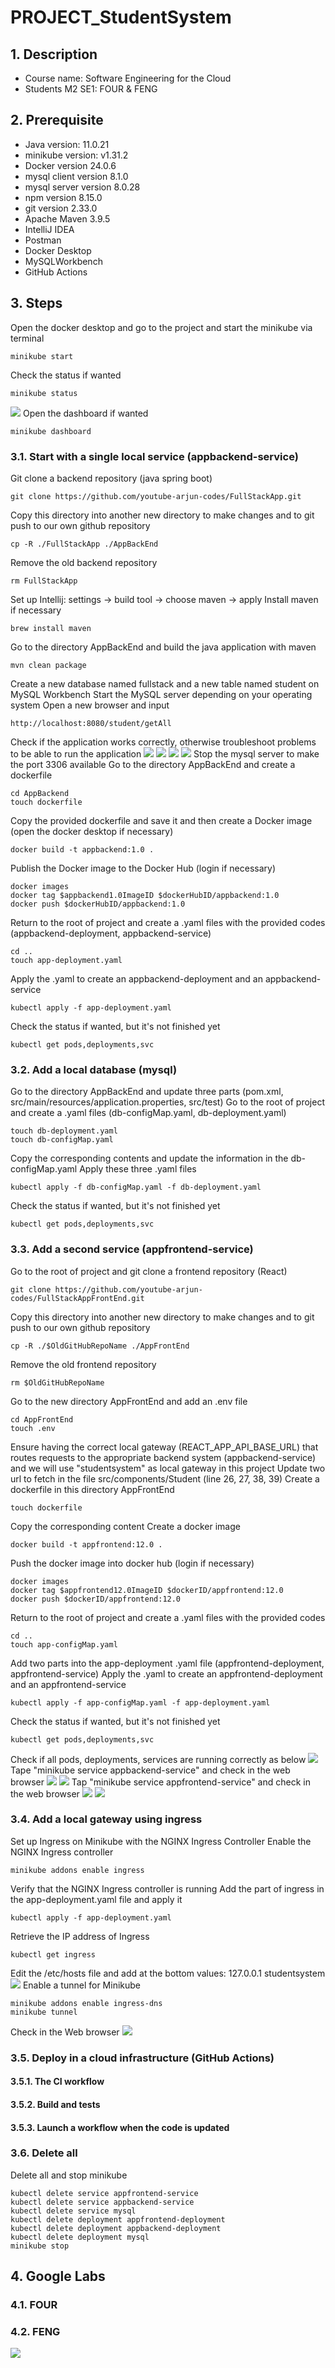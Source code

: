 # PROJECT_StudentSystem

## 1. Description
- Course name: Software Engineering for the Cloud
- Students M2 SE1: FOUR & FENG


## 2. Prerequisite
- Java version: 11.0.21
- minikube version: v1.31.2
- Docker version 24.0.6
- mysql client version 8.1.0 
- mysql server version 8.0.28
- npm version 8.15.0
- git version 2.33.0
- Apache Maven 3.9.5
- IntelliJ IDEA
- Postman
- Docker Desktop
- MySQLWorkbench
- GitHub Actions


## 3. Steps
Open the docker desktop and go to the project and start the minikube via terminal
    
    minikube start
Check the status if wanted
    
    minikube status
![](Images/MinikubeStatus.png)
Open the dashboard if wanted
    
    minikube dashboard

### 3.1. Start with a single local service (appbackend-service)
Git clone a backend repository (java spring boot) 

    git clone https://github.com/youtube-arjun-codes/FullStackApp.git
Copy this directory into another new directory to make changes and to git push to our own github repository

    cp -R ./FullStackApp ./AppBackEnd
Remove the old backend repository

    rm FullStackApp
Set up Intellij: settings -> build tool -> choose maven -> apply
Install maven if necessary

    brew install maven
Go to the directory AppBackEnd and build the java application with maven

    mvn clean package
Create a new database named fullstack and a new table named student on MySQL Workbench
Start the MySQL server depending on your operating system
Open a new browser and input 

    http://localhost:8080/student/getAll
Check if the application works correctly, otherwise troubleshoot problems to be able to run the application
![](Images/BackendDemo1.png)
![](Images/BackendDemoAdd.png)
![](Images/BackendDemoGetAll.png)
![](Images/BackendDemo2.png)
Stop the mysql server to make the port 3306 available
Go to the directory AppBackEnd and create a dockerfile

    cd AppBackend
    touch dockerfile
Copy the provided dockerfile and save it and then create a Docker image (open the docker desktop if necessary)

    docker build -t appbackend:1.0 .
Publish the Docker image to the Docker Hub (login if necessary)

    docker images
    docker tag $appbackend1.0ImageID $dockerHubID/appbackend:1.0
    docker push $dockerHubID/appbackend:1.0

Return to the root of project and create a .yaml files with the provided codes (appbackend-deployment, appbackend-service)
    
    cd ..
    touch app-deployment.yaml
Apply the .yaml to create an appbackend-deployment and an appbackend-service
    
    kubectl apply -f app-deployment.yaml
Check the status if wanted, but it's not finished yet

    kubectl get pods,deployments,svc

### 3.2. Add a local database (mysql)
Go to the directory AppBackEnd and update three parts (pom.xml, src/main/resources/application.properties, src/test)
Go to the root of project and create a .yaml files (db-configMap.yaml, db-deployment.yaml)

    touch db-deployment.yaml
    touch db-configMap.yaml
Copy the corresponding contents and update the information in the db-configMap.yaml
Apply these three .yaml files
    
    kubectl apply -f db-configMap.yaml -f db-deployment.yaml 
Check the status if wanted, but it's not finished yet

    kubectl get pods,deployments,svc

### 3.3. Add a second service (appfrontend-service)
Go to the root of project and git clone a frontend repository (React)
    
    git clone https://github.com/youtube-arjun-codes/FullStackAppFrontEnd.git
Copy this directory into another new directory to make changes and to git push to our own github repository

    cp -R ./$OldGitHubRepoName ./AppFrontEnd
Remove the old frontend repository

    rm $OldGitHubRepoName
Go to the new directory AppFrontEnd and add an .env file
    
    cd AppFrontEnd
    touch .env
Ensure having the correct local gateway (REACT_APP_API_BASE_URL) that routes requests to the appropriate backend system (appbackend-service) and we will use "studentsystem" as local gateway in this project
Update two url to fetch in the file src/components/Student (line 26, 27, 38, 39)
Create a dockerfile in this directory AppFrontEnd 
    
    touch dockerfile
Copy the corresponding content
Create a docker image
    
    docker build -t appfrontend:12.0 .
Push the docker image into docker hub (login if necessary)

    docker images
    docker tag $appfrontend12.0ImageID $dockerID/appfrontend:12.0
    docker push $dockerID/appfrontend:12.0
Return to the root of project and create a .yaml files with the provided codes 

    cd ..
    touch app-configMap.yaml
Add two parts into the app-deployment .yaml file (appfrontend-deployment, appfrontend-service)
Apply the .yaml to create an appfrontend-deployment and an appfrontend-service

    kubectl apply -f app-configMap.yaml -f app-deployment.yaml
Check the status if wanted, but it's not finished yet

    kubectl get pods,deployments,svc
Check if all pods, deployments, services are running correctly as below
![](Images/KubernetesRunningStatus.png)
Tape "minikube service appbackend-service" and check in the web browser
![](Images/MinikubeServiceBackend.png)
![](Images/BrowserBackend.png)
Tap "minikube service appfrontend-service" and check in the web browser
![](Images/MinikubeServiceFrontend.png)
![](Images/BrowserFrontend.png)


### 3.4. Add a local gateway using ingress
Set up Ingress on Minikube with the NGINX Ingress Controller
Enable the NGINX Ingress controller

    minikube addons enable ingress
Verify that the NGINX Ingress controller is running
Add the part of ingress in the app-deployment.yaml file and apply it

    kubectl apply -f app-deployment.yaml
Retrieve the IP address of Ingress

    kubectl get ingress
Edit the /etc/hosts file and add at the bottom values: 127.0.0.1  studentsystem
![](Images/EtcHostsFile.png)
Enable a tunnel for Minikube
    
    minikube addons enable ingress-dns
    minikube tunnel
Check in the Web browser
![](Images/BrowserIngressFrontend.png)


### 3.5. Deploy in a cloud infrastructure (GitHub Actions)
#### 3.5.1. The CI workflow
#### 3.5.2. Build and tests
#### 3.5.3. Launch a workflow when the code is updated


### 3.6. Delete all
Delete all and stop minikube

    kubectl delete service appfrontend-service
    kubectl delete service appbackend-service
    kubectl delete service mysql
    kubectl delete deployment appfrontend-deployment
    kubectl delete deployment appbackend-deployment
    kubectl delete deployment mysql
    minikube stop



## 4. Google Labs
### 4.1. FOUR

### 4.2. FENG
![](Images/GoogleLabs_HuitingFENG.png)


